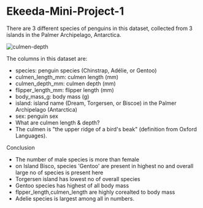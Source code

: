 # Ekeeda-Mini-Project-1
There are 3 different species of penguins in this dataset, collected from 3 islands in the Palmer Archipelago, Antarctica.

![culmen-depth](https://user-images.githubusercontent.com/111626329/225274299-2234cb48-669f-4d3b-99da-ab93bcba20d1.png)


The columns in this dataset are:
* species: penguin species (Chinstrap, Adélie, or Gentoo)
* culmen_length_mm: culmen length (mm)
* culmen_depth_mm: culmen depth (mm)
* flipper_length_mm: flipper length (mm)
* body_mass_g: body mass (g)
* island: island name (Dream, Torgersen, or Biscoe) in the Palmer Archipelago (Antarctica)
* sex: penguin sex
* What are culmen length & depth?
* The culmen is "the upper ridge of a bird's beak" (definition from Oxford Languages).


Conclusion
* The number of male species is more than female
* on Island Bisco, species 'Gentoo' are present in highest no and overall large no of species is present here
* Torgersen island has lowest no of overall species
* Gentoo species has highest of all body mass
* flpper_length,culmen_length are highly corealted to body mass
* Adelie species is largest among all in numbers.
